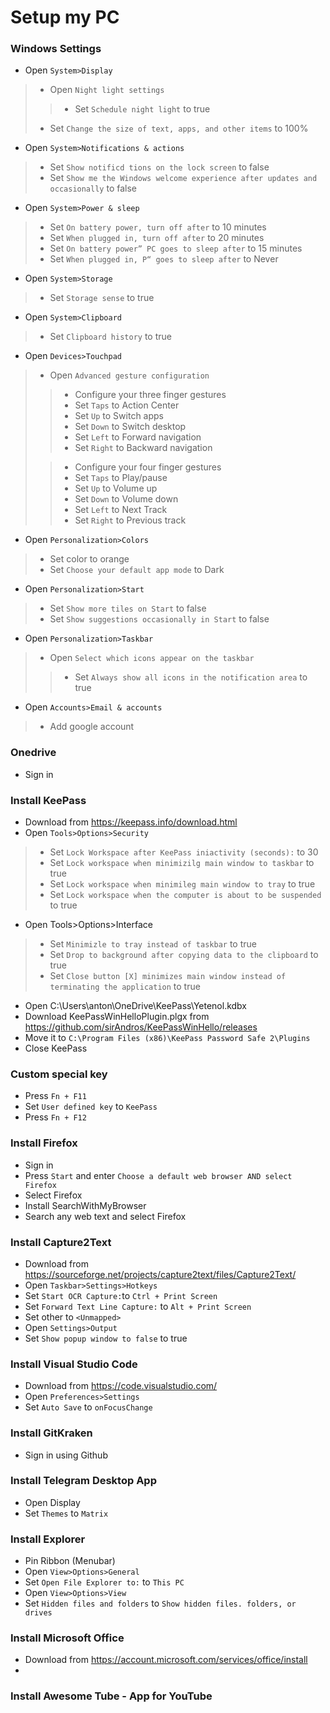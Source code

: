 # Setup my PC

### Windows Settings
- Open `System>Display`
> - Open `Night light settings`
>> - Set `Schedule night light` to true
> - Set `Change the size of text, apps, and other items` to 100%
- Open `System>Notif‌ications & actions`
> - Set `Show notif‌icd tions on the lock screen` to false
> - Set `Show me the Windows welcome experience after updates and occasionally` to false
- Open `System>Power & sleep`
> - Set `On battery power, turn off after` to 10 minutes
> - Set `When plugged in, turn off after` to 20 minutes
> - Set `On battery power” PC goes to sleep after` to 15 minutes
> - Set `When plugged in, P“ goes to sleep after` to Never
- Open `System>Storage`
> - Set `Storage sense` to true
- Open `System>Clipboard`
> - Set `Clipboard history` to true

- Open `Devices>Touchpad`
> - Open `Advanced gesture conf‌iguration`
> > - Conf‌igure your three f‌inger gestures
> > - Set `Taps` to Action Center
> > - Set `Up` to Switch apps
> > - Set `Down` to Switch desktop
> > - Set `Left` to Forward navigation
> > - Set `Right` to Backward navigation
> 
> > - Conf‌igure your four f‌inger gestures
> > - Set `Taps` to Play/pause
> > - Set `Up` to Volume up
> > - Set `Down` to Volume down
> > - Set `Left` to Next Track
> > - Set `Right` to Previous track

- Open `Personalization>Colors`
> - Set color to orange
> - Set `Choose your default app mode` to Dark
- Open `Personalization>Start`
> - Set `Show more tiles on Start` to false
> - Set `Show suggestions occasionally in Start` to false
- Open `Personalization>Taskbar`
> - Open `Select which icons appear on the taskbar`
> > - Set `Always show all icons in the notif‌ication area` to true

- Open `Accounts>Email & accounts`
> - Add google account

### Onedrive 
- Sign in

### Install KeePass
- Download from https://keepass.info/download.html
- Open `Tools>Options>Security`
> - Set `Lock Workspace after KeePass iniactivity (seconds):` to 30
> - Set `Lock workspace when minimizilg main window to taskbar` to true
> - Set `Lock workspace when minimileg main window to tray` to true
> - Set `Lock workspace when the computer is about to be suspended` to true
- Open Tools>Options>Interface
> - Set `Minimizle to tray instead of taskbar` to true
> - Set `Drop to background after copying data to the clipboard` to true
> - Set `Close button [X] minimizes main window instead of terminating the application` to true
- Open C:\Users\anton\OneDrive\KeePass\Yetenol.kdbx
- Download KeePassWinHelloPlugin.plgx from https://github.com/sirAndros/KeePassWinHello/releases
- Move it to `C:\Program Files (x86)\KeePass Password Safe 2\Plugins`
- Close KeePass

### Custom special key
- Press `Fn + F11`
- Set `User defined key` to `KeePass`
- Press `Fn + F12`

### Install Firefox
- Sign in
- Press `Start` and enter `Choose a default web browser AND select Firefox`
- Select Firefox
- Install SearchWithMyBrowser
- Search any web text and select Firefox

### Install Capture2Text
- Download from https://sourceforge.net/projects/capture2text/files/Capture2Text/
- Open `Taskbar>Settings>Hotkeys`
- Set `Start OCR Capture:`to `Ctrl + Print Screen`
- Set `Forward Text Line Capture:` to `Alt + Print Screen`
- Set other to `<Unmapped>`
- Open `Settings>Output`
- Set `Show popup window to false` to true

### Install Visual Studio Code
- Download from https://code.visualstudio.com/
- Open `Preferences>Settings`
- Set `Auto Save` to `onFocusChange`

### Install GitKraken
- Sign in using Github

### Install Telegram Desktop App
- Open Display
- Set `Themes` to `Matrix`

### Install Explorer
- Pin Ribbon (Menubar)
- Open `View>Options>General`
- Set `Open File Explorer to:` to `This PC` 
- Open `View>Options>View`
- Set `Hidden files and folders` to `Show hidden files. folders, or drives`

### Install Microsoft Office
- Download from https://account.microsoft.com/services/office/install
- 

### Install Awesome Tube - App for YouTube